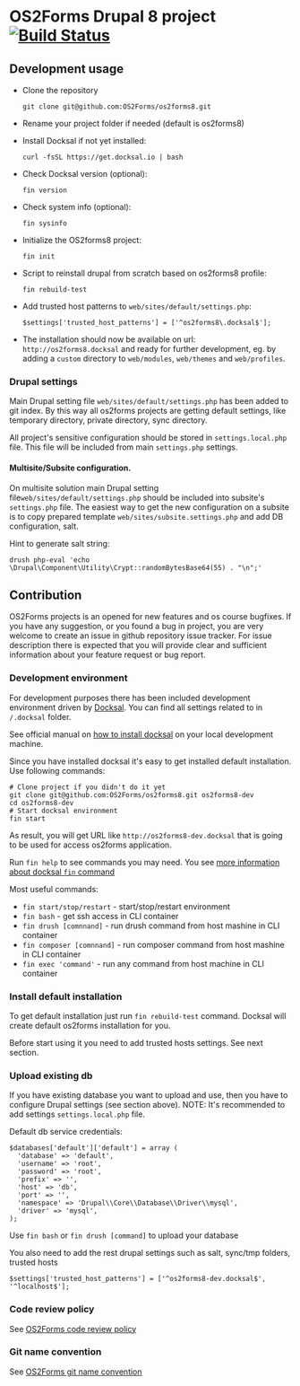 # OS2Forms Drupal 8 project [![Build Status](https://travis-ci.org/OS2Forms/os2forms8.svg?branch=master)](https://travis-ci.org/OS2Forms/os2forms8)

## Development usage

* Clone the repository

    ```
    git clone git@github.com:OS2Forms/os2forms8.git
    ```
* Rename your project folder if needed (default is os2forms8)

* Install Docksal if not yet installed:

    ```
    curl -fsSL https://get.docksal.io | bash
    ```
* Check Docksal version (optional): 

    ```
    fin version
    ```
* Check system info (optional):

    ```
    fin sysinfo
    ```
* Initialize the OS2forms8 project:

    ```
    fin init
    ```
* Script to reinstall drupal from scratch based on os2forms8 profile:

    ```
    fin rebuild-test
    ```
* Add trusted host patterns to `web/sites/default/settings.php`:

    ```
    $settings['trusted_host_patterns'] = ['^os2forms8\.docksal$'];
    ```
    
* The installation should now be available on url: `http://os2forms8.docksal` and ready for further development, 
eg. by adding a `custom` directory to `web/modules`, `web/themes` and `web/profiles`.

### Drupal settings

Main Drupal setting file `web/sites/default/settings.php` has been added to git index.
By this way all os2forms projects are getting default settings, like temporary
directory, private directory, sync directory.

All project's sensitive configuration should be stored in `settings.local.php`
file. This file will be included from main `settings.php` settings.

#### Multisite/Subsite configuration.

On multisite solution main Drupal setting file`web/sites/default/settings.php`
should be included into subsite's `settings.php` file. The easiest way to get
the new configuration on a subsite is to copy prepared template
`web/sites/subsite.settings.php` and add DB configuration, salt.

Hint to generate salt string:
```
drush php-eval 'echo \Drupal\Component\Utility\Crypt::randomBytesBase64(55) . "\n";'
```

## Contribution

OS2Forms projects is an opened for new features and os course bugfixes.
If you have any suggestion, or you found a bug in project, you are very welcome
to create an issue in github repository issue tracker.
For issue description there is expected that you will provide clear and
sufficient information about your feature request or bug report.

### Development environment

For development purposes there has been included development environment driven
by [Docksal](https://docksal.io/). You can find all settings related to in
`/.docksal` folder.

See official manual on [how to install docksal](https://docksal.io/installation) on your local
development machine.

Since you have installed docksal it's easy to get installed default installation.
Use following commands:
```
# Clone project if you didn't do it yet
git clone git@github.com:OS2Forms/os2forms8.git os2forms8-dev
cd os2forms8-dev
# Start docksal environment
fin start
```
As result, you will get URL like `http://os2forms8-dev.docksal` that is going to
 be used for access os2forms application.

Run `fin help` to see commands you may need. You see [more information about docksal `fin` command](https://docs.docksal.io/fin/fin/)

Most useful commands:
- `fin start/stop/restart` - start/stop/restart environment
- `fin bash` - get ssh access in CLI container
- `fin drush [comnnand]` - run drush command from host mashine in CLI container
- `fin composer [comnnand]` - run composer command from host mashine in CLI container
- `fin exec 'command'` - run any command from host machine in CLI container

### Install default installation

To get default installation just run `fin rebuild-test` command. Docksal will
create default os2forms installation for you.

Before start using it you need to add trusted hosts settings. See next section.

### Upload existing db
If you have existing database you want to upload and use, then you have to
configure Drupal settings (see section above). NOTE: It's recommended to add
settings `settings.local.php` file.

Default db service credentials:

```
$databases['default']['default'] = array (
  'database' => 'default',
  'username' => 'root',
  'password' => 'root',
  'prefix' => '',
  'host' => 'db',
  'port' => '',
  'namespace' => 'Drupal\\Core\\Database\\Driver\\mysql',
  'driver' => 'mysql',
);
```

Use `fin bash` or `fin drush [command]` to upload your database

You also need to add the rest drupal settings such as salt, sync/tmp folders,
trusted hosts
```
$settings['trusted_host_patterns'] = ['^os2forms8-dev.docksal$', '^localhost$'];
```

### Code review policy
See [OS2Forms code review policy](https://github.com/OS2Forms/docs#code-review)

### Git name convention
See [OS2Forms git name convention](https://github.com/OS2Forms/docs#git-guideline)
